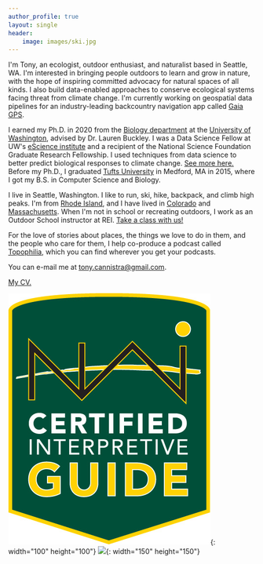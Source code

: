 ```yaml
---
author_profile: true
layout: single
header: 
    image: images/ski.jpg
---
```




I'm Tony, an ecologist, outdoor enthusiast, and naturalist based in Seattle, WA. I'm interested in bringing people outdoors to learn and grow in nature, with the hope of inspiring committed advocacy for natural spaces of all kinds. I also build data-enabled approaches to conserve ecological systems facing threat from climate change. I'm currently working on geospatial data pipelines for an industry-leading backcountry navigation app called [Gaia GPS](https://www.gaiagps.com).

I earned my Ph.D. in 2020 from the [Biology department](http://www.biology.washington.edu/) at the [University of Washington](http://www.washington.edu), advised by Dr. Lauren Buckley. I was a Data Science Fellow at UW's [eScience institute](http://escience.washington.edu) and a recipient of the National Science Foundation Graduate Research Fellowship. I used techniques from data science to better predict biological responses to climate change. [See more here.](/research/) Before my Ph.D., I graduated [Tufts University](http://www.tufts.edu) in Medford, MA in 2015, where I got my B.S. in Computer Science and Biology.

I live in Seattle, Washington. I like to run, ski, hike, backpack, and climb high peaks. I'm from [Rhode Island](https://en.wikipedia.org/wiki/Rhode_island), and I have lived in [Colorado](https://en.wikipedia.org/wiki/Aspen,_Colorado) and [Massachusetts](https://en.wikipedia.org/wiki/Somerville,_Massachusetts). When I'm not in school or recreating outdoors, I work as an Outdoor School instructor at REI. [Take a class with us!](https://www.rei.com/learn.html)

For the love of stories about places, the things we love to do in them, and the people who care for them, I help co-produce a podcast called [Topophilia](http://www.topophiliapodcast.com), which you can find wherever you get your podcasts.

You can e-mail me at [tony.cannistra@gmail.com](mailto:tony.cannistra@gmail.com).

[My CV.](/assets/TonyCannistraCV.pdf)

![](/assets/images/cig_logo.png){: width="100"  height="100"} ![](https://info.nols.edu/hubfs/Logos/NOLS_WM_BADGE_CREDENTIAL-WILDERNESS%20FIRST%20AID.png){: width="150"  height="150"}

